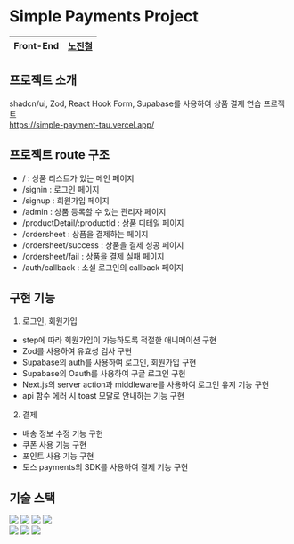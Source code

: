 # Simple Payments Project

| Front-End | [노진철](https://github.com/jinoc-git) |
| --------- | -------------------------------------- |

## 프로젝트 소개

shadcn/ui, Zod, React Hook Form, Supabase를 사용하여 상품 결제 연습 프로젝트
<br />
https://simple-payment-tau.vercel.app/

## 프로젝트 route 구조

- / : 상품 리스트가 있는 메인 페이지
- /signin : 로그인 페이지
- /signup : 회원가입 페이지
- /admin : 상품 등록할 수 있는 관리자 페이지
- /productDetail/:productId : 상품 디테일 페이지
- /ordersheet : 상품을 결제하는 페이지
- /ordersheet/success : 상품을 결제 성공 페이지
- /ordersheet/fail : 상품을 결제 실패 페이지
- /auth/callback : 소셜 로그인의 callback 페이지

## 구현 기능

1. 로그인, 회원가입

- step에 따라 회원가입이 가능하도록 적절한 애니메이션 구현
- Zod를 사용하여 유효성 검사 구현
- Supabase의 auth를 사용하여 로그인, 회원가입 구현
- Supabase의 Oauth를 사용하여 구글 로그인 구현
- Next.js의 server action과 middleware를 사용하여 로그인 유지 기능 구현
- api 함수 에러 시 toast 모달로 안내하는 기능 구현

2. 결제

- 배송 정보 수정 기능 구현
- 쿠폰 사용 기능 구현
- 포인트 사용 기능 구현
- 토스 payments의 SDK를 사용하여 결제 기능 구현

## 기술 스택

<div>
  <img src="https://img.shields.io/badge/typescript-3178C6?style=for-the-badge&logo=typescript&logoColor=white"/>
  <img src="https://img.shields.io/badge/react-%2320232a.svg?style=for-the-badge&logo=react&logoColor=%2361DAFB"/>
  <img src="https://img.shields.io/badge/next-000000?style=for-the-badge&logo=nextdotjs&logoColor=white"/>
	<img src="https://img.shields.io/badge/tailwindCss-06B6D4?style=for-the-badge&logo=tailwindcss&logoColor=white"/> <br />
  <img src="https://img.shields.io/badge/supabase-3FCF8E?style=for-the-badge&logo=supabase&logoColor=white">
  <img src="https://img.shields.io/badge/eslint-4B32C3?style=for-the-badge&logo=eslint&logoColor=white">
  <img src="https://img.shields.io/badge/prettier-F7B93E?style=for-the-badge&logo=prettier&logoColor=white">
</div>
